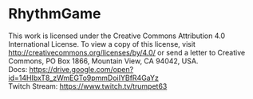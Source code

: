 # RhythmGame
This work is licensed under the Creative Commons Attribution 4.0 International License. To view a copy of this license, visit http://creativecommons.org/licenses/by/4.0/ or send a letter to Creative Commons, PO Box 1866, Mountain View, CA 94042, USA.\
Docs: https://drive.google.com/open?id=14HIbxT8_zWmEGTo9pmmDoiIYBfR4GaYz \
Twitch Stream: https://www.twitch.tv/trumpet63
